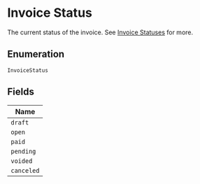 
# Invoice Status

The current status of the invoice. See [Invoice Statuses](https://maxio-chargify.zendesk.com/hc/en-us/articles/5405078794253-Introduction-to-Invoices#invoice-statuses) for more.

## Enumeration

`InvoiceStatus`

## Fields

| Name |
|  --- |
| `draft` |
| `open` |
| `paid` |
| `pending` |
| `voided` |
| `canceled` |

